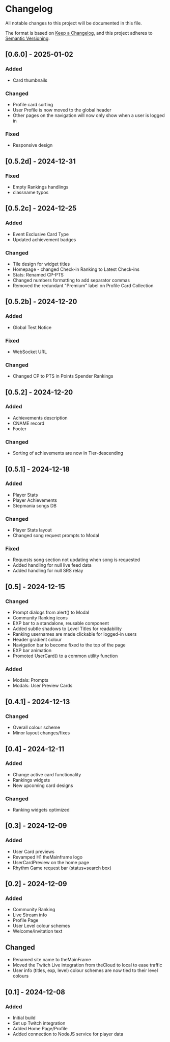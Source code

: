 # Changelog

All notable changes to this project will be documented in this file.

The format is based on [Keep a Changelog](https://keepachangelog.com/en/1.1.0/),
and this project adheres to [Semantic Versioning](https://semver.org/spec/v2.0.0.html).

## [0.6.0] - 2025-01-02
### Added
- Card thumbnails

### Changed
- Profile card sorting
- User Profile is now moved to the global header
- Other pages on the navigation will now only show when a user is logged in

### Fixed
- Responsive design

## [0.5.2d] - 2024-12-31
### Fixed
- Empty Rankings handlings
- classname typos

## [0.5.2c] - 2024-12-25
### Added
- Event Exclusive Card Type
- Updated achievement badges

### Changed
- Tile design for widget titles
- Homepage - changed Check-in Ranking to Latest Check-ins
- Stats: Renamed CP-PTS
- Changed numbers formatting to add separator commas
- Removed the redundant "Premium" label on Profile Card Collection

## [0.5.2b] - 2024-12-20
### Added
- Global Test Notice

### Fixed
- WebSocket URL

### Changed
- Changed CP to PTS in Points Spender Rankings

## [0.5.2] - 2024-12-20
### Added
- Achievements description
- CNAME record
- Footer

### Changed
- Sorting of achievements are now in Tier-descending

## [0.5.1] - 2024-12-18
### Added
- Player Stats
- Player Achievements
- Stepmania songs DB

### Changed
- Player Stats layout
- Changed song request prompts to Modal

### Fixed
- Requests song section not updating when song is requested
- Added handling for null live feed data
- Added handling for null SRS relay

## [0.5] - 2024-12-15
### Changed
- Prompt dialogs from alert() to Modal
- Community Ranking icons
- EXP bar to a standalone, reusable component
- Added subtle shadows to Level Titles for readability
- Ranking usernames are made clickable for logged-in users
- Header gradient colour
- Navigation bar to become fixed to the top of the page
- EXP bar animation
- Promoted UserCard() to a common utility function

### Added
- Modals: Prompts
- Modals: User Preview Cards

## [0.4.1] - 2024-12-13
### Changed
- Overall colour scheme
- Minor layout changes/fixes

## [0.4] - 2024-12-11
### Added
- Change active card functionality
- Rankings widgets
- New upcoming card designs

### Changed
- Ranking widgets optimized

## [0.3] - 2024-12-09
### Added
- User Card previews
- Revamped H1 theMainframe logo
- UserCardPreview on the home page
- Rhythm Game request bar (status+search box)

## [0.2] - 2024-12-09
### Added
- Community Ranking
- Live Stream info
- Profile Page
- User Level colour schemes
- Welcome/invitation text

## Changed
- Renamed site name to theMainFrame
- Moved the Twitch Live integration from theCloud to local to ease traffic
- User info (titles, exp, level) colour schemes are now tied to their level colours

## [0.1] - 2024-12-08
### Added
- Initial build
- Set up Twitch integration
- Added Home Page/Profile
- Added connection to NodeJS service for player data